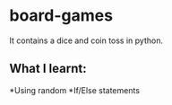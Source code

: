 # board-games
It contains a dice and coin toss in python.
## What I learnt:
 *Using random
 *If/Else statements
